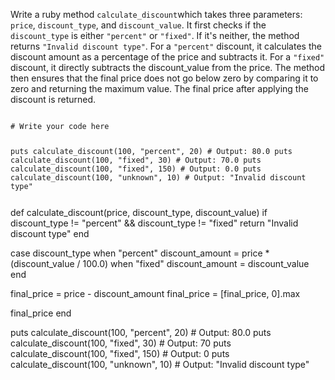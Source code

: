 Write a ruby method `calculate_discount`which takes three parameters: `price`, `discount_type`, and `discount_value`. It first checks if the `discount_type` is either `"percent"` or `"fixed"`. If it's neither, the method returns `"Invalid discount type"`. For a `"percent"` discount, it calculates the discount amount as a percentage of the price and subtracts it. For a `"fixed"` discount, it directly subtracts the discount_value from the price. The method then ensures that the final price does not go below zero by comparing it to zero and returning the maximum value. The final price after applying the discount is returned.

<codeblock language="ruby" type="exercise" testMode="fixedInput">
<code>
# Write your code here

puts calculate_discount(100, "percent", 20) # Output: 80.0
puts calculate_discount(100, "fixed", 30) # Output: 70.0
puts calculate_discount(100, "fixed", 150) # Output: 0.0
puts calculate_discount(100, "unknown", 10) # Output: "Invalid discount type"

</code>

<solution>
def calculate_discount(price, discount_type, discount_value)
  if discount_type != "percent" && discount_type != "fixed"
    return "Invalid discount type"
  end

  case discount_type
  when "percent"
    discount_amount = price * (discount_value / 100.0)
  when "fixed"
    discount_amount = discount_value
  end

  final_price = price - discount_amount
  final_price = [final_price, 0].max

  final_price
end

puts calculate_discount(100, "percent", 20) # Output: 80.0
puts calculate_discount(100, "fixed", 30) # Output: 70
puts calculate_discount(100, "fixed", 150) # Output: 0
puts calculate_discount(100, "unknown", 10) # Output: "Invalid discount type"

</solution>
</codeblock>
